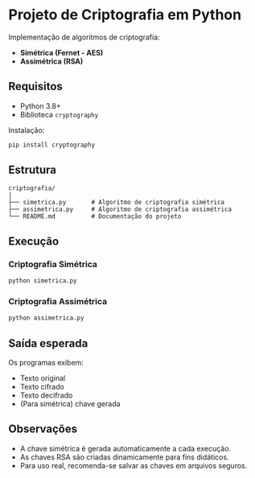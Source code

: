 # Projeto de Criptografia em Python

Implementação de algoritmos de criptografia:
- **Simétrica (Fernet - AES)**
- **Assimétrica (RSA)**

## Requisitos
- Python 3.8+
- Biblioteca `cryptography`

Instalação:
```bash
pip install cryptography
```

## Estrutura
```
criptografia/
│
├── simetrica.py       # Algoritmo de criptografia simétrica
├── assimetrica.py     # Algoritmo de criptografia assimétrica
└── README.md          # Documentação do projeto
```

## Execução

### Criptografia Simétrica
```bash
python simetrica.py
```

### Criptografia Assimétrica
```bash
python assimetrica.py
```

## Saída esperada
Os programas exibem:
- Texto original
- Texto cifrado
- Texto decifrado
- (Para simétrica) chave gerada

## Observações
- A chave simétrica é gerada automaticamente a cada execução.  
- As chaves RSA são criadas dinamicamente para fins didáticos.  
- Para uso real, recomenda-se salvar as chaves em arquivos seguros.
